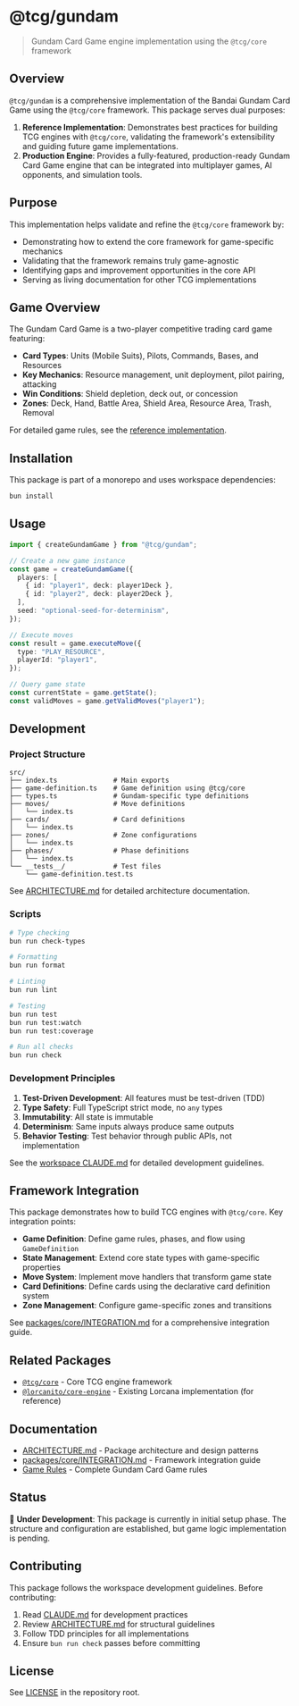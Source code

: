 # @tcg/gundam

> Gundam Card Game engine implementation using the `@tcg/core` framework

## Overview

`@tcg/gundam` is a comprehensive implementation of the Bandai Gundam Card Game using the `@tcg/core` framework. This package serves dual purposes:

1. **Reference Implementation**: Demonstrates best practices for building TCG engines with `@tcg/core`, validating the framework's extensibility and guiding future game implementations.
2. **Production Engine**: Provides a fully-featured, production-ready Gundam Card Game engine that can be integrated into multiplayer games, AI opponents, and simulation tools.

## Purpose

This implementation helps validate and refine the `@tcg/core` framework by:

- Demonstrating how to extend the core framework for game-specific mechanics
- Validating that the framework remains truly game-agnostic
- Identifying gaps and improvement opportunities in the core API
- Serving as living documentation for other TCG implementations

## Game Overview

The Gundam Card Game is a two-player competitive trading card game featuring:

- **Card Types**: Units (Mobile Suits), Pilots, Commands, Bases, and Resources
- **Key Mechanics**: Resource management, unit deployment, pilot pairing, attacking
- **Win Conditions**: Shield depletion, deck out, or concession
- **Zones**: Deck, Hand, Battle Area, Shield Area, Resource Area, Trash, Removal

For detailed game rules, see the [reference implementation](../engines/core-engine/src/game-engine/engines/gundam/RULES.md).

## Installation

This package is part of a monorepo and uses workspace dependencies:

```bash
bun install
```

## Usage

```typescript
import { createGundamGame } from "@tcg/gundam";

// Create a new game instance
const game = createGundamGame({
  players: [
    { id: "player1", deck: player1Deck },
    { id: "player2", deck: player2Deck },
  ],
  seed: "optional-seed-for-determinism",
});

// Execute moves
const result = game.executeMove({
  type: "PLAY_RESOURCE",
  playerId: "player1",
});

// Query game state
const currentState = game.getState();
const validMoves = game.getValidMoves("player1");
```

## Development

### Project Structure

```
src/
├── index.ts              # Main exports
├── game-definition.ts    # Game definition using @tcg/core
├── types.ts              # Gundam-specific type definitions
├── moves/                # Move definitions
│   └── index.ts
├── cards/                # Card definitions
│   └── index.ts
├── zones/                # Zone configurations
│   └── index.ts
├── phases/               # Phase definitions
│   └── index.ts
└── __tests__/            # Test files
    └── game-definition.test.ts
```

See [ARCHITECTURE.md](./ARCHITECTURE.md) for detailed architecture documentation.

### Scripts

```bash
# Type checking
bun run check-types

# Formatting
bun run format

# Linting
bun run lint

# Testing
bun run test
bun run test:watch
bun run test:coverage

# Run all checks
bun run check
```

### Development Principles

1. **Test-Driven Development**: All features must be test-driven (TDD)
2. **Type Safety**: Full TypeScript strict mode, no `any` types
3. **Immutability**: All state is immutable
4. **Determinism**: Same inputs always produce same outputs
5. **Behavior Testing**: Test behavior through public APIs, not implementation

See the [workspace CLAUDE.md](../engines/core-engine/CLAUDE.md) for detailed development guidelines.

## Framework Integration

This package demonstrates how to build TCG engines with `@tcg/core`. Key integration points:

- **Game Definition**: Define game rules, phases, and flow using `GameDefinition`
- **State Management**: Extend core state types with game-specific properties
- **Move System**: Implement move handlers that transform game state
- **Card Definitions**: Define cards using the declarative card definition system
- **Zone Management**: Configure game-specific zones and transitions

See [packages/core/INTEGRATION.md](../core/INTEGRATION.md) for a comprehensive integration guide.

## Related Packages

- [`@tcg/core`](../core) - Core TCG engine framework
- [`@lorcanito/core-engine`](../engines/core-engine) - Existing Lorcana implementation (for reference)

## Documentation

- [ARCHITECTURE.md](./ARCHITECTURE.md) - Package architecture and design patterns
- [packages/core/INTEGRATION.md](../core/INTEGRATION.md) - Framework integration guide
- [Game Rules](../engines/core-engine/src/game-engine/engines/gundam/RULES.md) - Complete Gundam Card Game rules

## Status

🚧 **Under Development**: This package is currently in initial setup phase. The structure and configuration are established, but game logic implementation is pending.

## Contributing

This package follows the workspace development guidelines. Before contributing:

1. Read [CLAUDE.md](../engines/core-engine/CLAUDE.md) for development practices
2. Review [ARCHITECTURE.md](./ARCHITECTURE.md) for structural guidelines
3. Follow TDD principles for all implementations
4. Ensure `bun run check` passes before committing

## License

See [LICENSE](../../LICENSE) in the repository root.

